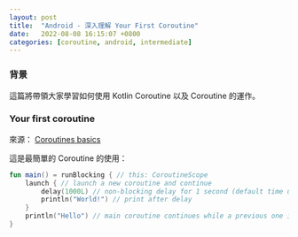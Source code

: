 ```yaml
---
layout: post
title:  "Android - 深入理解 Your First Coroutine"
date:   2022-08-08 16:15:07 +0800
categories: [coroutine, android, intermediate]
---
```


### 背景
這篇將帶領大家學習如何使用 Kotlin Coroutine 以及 Coroutine 的運作。

### Your first coroutine﻿
來源： [Coroutines basics﻿](https://kotlinlang.org/docs/coroutines-basics.html#your-first-coroutine) 

這是最簡單的 Coroutine 的使用：

```Kotlin
fun main() = runBlocking { // this: CoroutineScope
    launch { // launch a new coroutine and continue
        delay(1000L) // non-blocking delay for 1 second (default time unit is ms)
        println("World!") // print after delay
    }
    println("Hello") // main coroutine continues while a previous one is delayed
}
```
